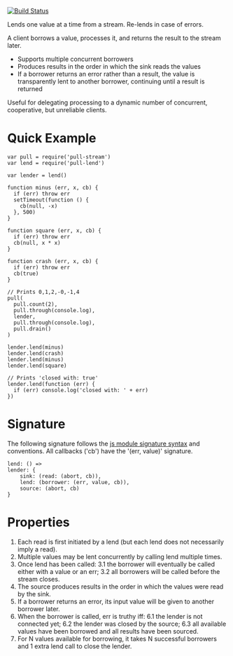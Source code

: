 [![Build Status](https://travis-ci.org/elavoie/pull-lend.svg?branch=master)](https://travis-ci.org/elavoie/pull-lend)

Lends one value at a time from a stream. Re-lends in case of errors.

A client borrows a value, processes it, and returns the result to the stream
later. 

* Supports multiple concurrent borrowers
* Produces results in the order in which the sink reads the values
* If a borrower returns an error rather than a result, the value is transparently   lent to another borrower, continuing until a result is returned

Useful for delegating processing to a dynamic number of concurrent,
cooperative, but unreliable clients.

Quick Example
=============

    var pull = require('pull-stream')
    var lend = require('pull-lend')

    var lender = lend()

    function minus (err, x, cb) {
      if (err) throw err
      setTimeout(function () {
        cb(null, -x)
      }, 500)
    }

    function square (err, x, cb) {
      if (err) throw err
      cb(null, x * x)
    }

    function crash (err, x, cb) {
      if (err) throw err
      cb(true)
    }

    // Prints 0,1,2,-0,-1,4
    pull(
      pull.count(2),
      pull.through(console.log),
      lender,
      pull.through(console.log),
      pull.drain()
    )

    lender.lend(minus)
    lender.lend(crash)
    lender.lend(minus)
    lender.lend(square)

    // Prints 'closed with: true'
    lender.lend(function (err) {
      if (err) console.log('closed with: ' + err)
    })

Signature 
=========

The following signature follows the [js module signature
syntax](https://github.com/elavoie/js-module-signature-syntax) and conventions.
All callbacks ('cb') have the '(err, value)' signature.

    lend: () =>
    lender: {
        sink: (read: (abort, cb)),
        lend: (borrower: (err, value, cb)),
        source: (abort, cb)
    }


Properties 
==========

1. Each read is first initiated by a lend (but each lend does not necessarily
   imply a read).
2. Multiple values may be lent concurrently by calling lend multiple times.
3. Once lend has been called: 
   3.1 the borrower will eventually be called either with a value or an err;
   3.2 all borrowers will be called before the stream closes.
4. The source produces results in the order in which the values were read by
   the sink.
5. If a borrower returns an error, its input value will be given to another
   borrower later.
6. When the borrower is called, err is truthy iff:
    6.1 the lender is not connected yet;
    6.2 the lender was closed by the source;
    6.3 all available values have been borrowed and  all results have been sourced.
7. For N values available for borrowing, it takes N successful borrowers and 1
   extra lend call to close the lender.
